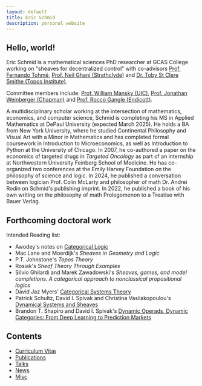 ```yaml
---
layout: default
title: Eric Schmid
description: personal website
---
```


## Hello, world!

Eric Schmid is a mathematical sciences PhD researcher at GCAS College working on "sheaves for decentralized control" with co-advisors [Prof. Fernando Tohmé](https://scholar.google.com/citations?user=butwPD4AAAAJ&hl=en), [Prof. Neil Ghani (Strathclyde)](https://www.strath.ac.uk/staff/ghanineilprof/) and [Dr. Toby St Clere Smithe (Topos Institute)](https://scholar.google.co.uk/citations?user=wlJckLgAAAAJ&hl=en).

Committee members include: [Prof. William Mansky (UIC)](https://mansky.lab.uic.edu/), [Prof. Jonathan Weinberger (Chapman)](https://www.chapman.edu/engineering/about/faculty/program-faculty/jonathan-weinberger.aspx) and [Prof. Rocco Gangle (Endicott)](https://scholar.google.com/citations?user=RnrKWB0AAAAJ&hl=en).

A multidisciplinary scholar working at the intersection of mathematics, economics, and computer science, Schmid is completing his MS in Applied Mathematics at DePaul University (expected March 2025). He holds a BA from New York University, where he studied Continental Philosophy and Visual Art with a Minor in Mathematics and has completed formal coursework in Introduction to Microeconomics, as well as Introduction to Python at the University of Chicago. In 2007, he co-authored a paper on the economics of targeted drugs in _Targeted Oncology_ as part of an internship at Northwestern University Feinberg School of Medicine. He has co-organized two conferences at the Emily Harvey Foundation on the philosophy of science and logic. In 2024, he published a conversation between logician Prof. Colin McLarty and philosopher of math Dr. Andrei Rodin on Schmid's publishing imprint. In 2022, he published a book of his own writing on the philosophy of math Prolegomenon to a Treatise with Bauer Verlag.

## Forthcoming doctoral work

Intended Reading list:
* Awodey's notes on [Categorical Logic](https://awodey.github.io/catlog/notes/catlogdraft.pdf)
* Mac Lane and Moerdijk's _Sheaves in Geometry and Logic_
* P.T. Johnstone's _Topos Theory_
* Rosiak's _Sheaf Theory Through Examples_
* Silvio Ghilardi and Marek Zawadowski's _Sheaves, games, and model completions. A categorical approach to nonclassical propositional logics_
* David Jaz Myers' [Categorical Systems Theory](https://www.davidjaz.com/Papers/DynamicalBook.pdf)
* Patrick Schultz, David I. Spivak and Christina Vasilakopoulou's [Dynamical Systems and Sheaves](https://arxiv.org/abs/1609.08086)
* Brandon T. Shapiro and David I. Spivak's [Dynamic Operads, Dynamic Categories: From Deep Learning to Prediction Markets](https://arxiv.org/abs/2205.03906)

## Contents

* [Curriculum Vitæ](cv/resume.pdf)
* [Publications](publications)
* [Talks](talks)
* [News](news)
* [Misc](misc)
